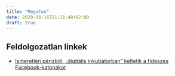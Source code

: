 ```yaml
---
title: "Megafon"
date: 2020-08-16T21:21:48+02:00
draft: true
---
```


## Feldolgozatlan linkek

- [Ismeretlen pénzből, „digitális inkubátorban” keltetik a fideszes Facebook-katonákat](https://alfahir.hu/2020/08/06/megafon_kozpont_kovacs_istvan_szantho_miklos_alapjogokert_kozpont_polgari)